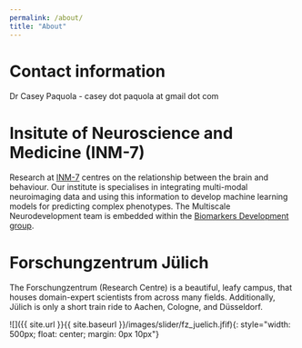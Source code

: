 ```yaml
---
permalink: /about/
title: "About"
---
```


# Contact information
Dr Casey Paquola - casey dot paquola at gmail dot com


# Insitute of Neuroscience and Medicine (INM-7)
Research at [INM-7](https://www.fz-juelich.de/inm/inm-7/EN/Home/home_node.html) centres on the relationship between the brain and behaviour. Our institute is specialises in integrating multi-modal neuroimaging data and using this information to develop machine learning models for predicting complex phenotypes. The Multiscale Neurodevelopment team is embedded within the [Biomarkers Development group](https://www.fz-juelich.de/en/inm/inm-7/research-groups/biomarker-development).


# Forschungzentrum Jülich
The Forschungzentrum (Research Centre) is a beautiful, leafy campus, that houses domain-expert scientists from across many fields. Additionally, Jülich is only a short train ride to Aachen, Cologne, and Düsseldorf.

![]({{ site.url }}{{ site.baseurl }}/images/slider/fz_juelich.jfif){: style="width: 500px; float: center; margin: 0px  10px"}





